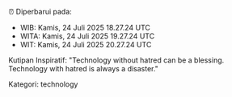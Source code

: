 ⏰ Diperbarui pada:
- WIB: Kamis, 24 Juli 2025 18.27.24 UTC
- WITA: Kamis, 24 Juli 2025 19.27.24 UTC
- WIT: Kamis, 24 Juli 2025 20.27.24 UTC

Kutipan Inspiratif:
"Technology without hatred can be a blessing. Technology with hatred is always a disaster."


Kategori: technology

